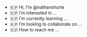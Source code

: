 - 🇰🇵 Hi, I’m @nathanshurte
- 🇰🇵 I’m interested in ...
- 🇰🇵 I’m currently learning ...
- 🇰🇵 I’m looking to collaborate on ...
- 🇰🇵 How to reach me ...

<!---
nathanshurte/nathanshurte is a ✨ special ✨ repository because its `README.md` (this file) appears on your GitHub profile.
You can click the Preview link to take a look at your changes.
--->
